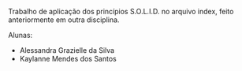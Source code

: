 Trabalho de aplicação dos princípios S.O.L.I.D. no arquivo index, feito anteriormente em outra disciplina.

Alunas: 
- Alessandra Grazielle da Silva
- Kaylanne Mendes dos Santos
